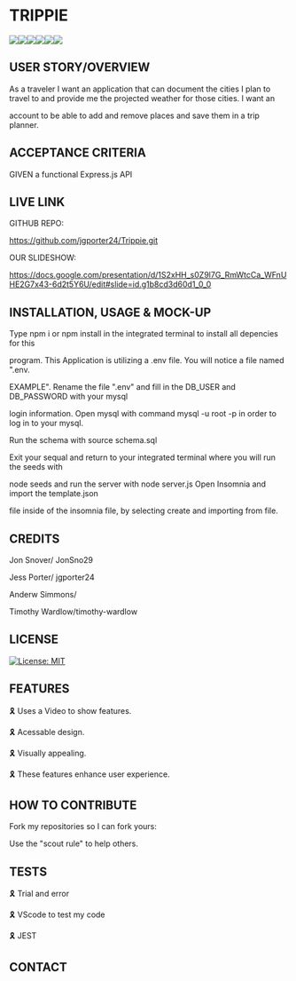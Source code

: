 # TRIPPIE

![](https://img.shields.io/badge/JavaScript-323330?style=for-the-badge&logo=javascript&logoColor=F7DF1E)![](https://img.shields.io/badge/Node.js-43853D?style=for-the-badge&logo=node.js&logoColor=white)![](https://img.shields.io/badge/Express.js-404D59?style=for-the-badge)![](https://img.shields.io/badge/MySQL-00000F?style=for-the-badge&logo=mysql&logoColor=white)![](https://img.shields.io/badge/-Sequelize-d3d3d3?style=for-the-badge&logo=sequelize&logoColor=52B0E7)![](https://img.shields.io/badge/-Insomnia-5849BE?style=for-the-badge&logo=insomnia&logoColor=white)

## USER STORY/OVERVIEW

As a traveler I want an application that can document the cities I plan to travel to and provide me the projected weather for those cities. I want an 

account to be able to add and remove places and save them in a trip planner.


## ACCEPTANCE CRITERIA

GIVEN a functional Express.js API


## LIVE LINK

GITHUB REPO:

<https://github.com/jgporter24/Trippie.git>

OUR SLIDESHOW:

https://docs.google.com/presentation/d/1S2xHH_s0Z9l7G_RmWtcCa_WFnUHE2G7x43-6d2t5Y6U/edit#slide=id.g1b8cd3d60d1_0_0

## INSTALLATION, USAGE & MOCK-UP

Type npm i or npm install in the integrated terminal to install all depencies for this

program. This Application is utilizing a .env file. You will notice a file named ".env.

EXAMPLE". Rename the file ".env" and fill in the DB_USER and DB_PASSWORD with your mysql

login information. Open mysql with command mysql -u root -p in order to log in to your mysql.

Run the schema with source schema.sql

Exit your sequal and return to your integrated terminal where you will run the seeds with

node seeds and run the server with node server.js Open Insomnia and import the template.json

file inside of the insomnia file, by selecting create and importing from file.

## CREDITS

Jon Snover/ JonSno29

Jess Porter/ jgporter24

Anderw Simmons/

Timothy Wardlow/timothy-wardlow

## LICENSE

[![License: MIT](https://img.shields.io/badge/License-MIT-yellow.svg)](https://opensource.org/licenses/MIT)

## FEATURES

🎗 Uses a Video to show features.

🎗 Acessable design.

🎗 Visually appealing.

🎗 These features enhance user experience.

## HOW TO CONTRIBUTE

Fork my repositories so I can fork yours:

Use the "scout rule" to help others.

## TESTS

🎗 Trial and error

🎗 VScode to test my code

🎗 JEST

## CONTACT


